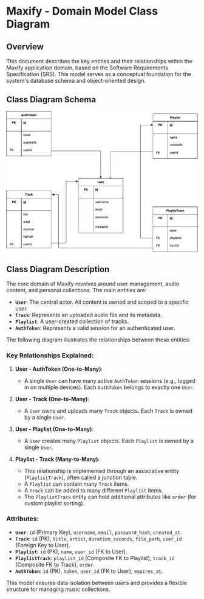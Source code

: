 # Maxify - Domain Model Class Diagram

## Overview
This document describes the key entities and their relationships within the Maxify application domain, based on the Software Requirements Specification (SRS). This model serves as a conceptual foundation for the system's database schema and object-oriented design.

## Class Diagram Schema

![Diagrama](/docs/schema/uml_trpo.png)

## Class Diagram Description

The core domain of Maxify revolves around user management, audio content, and personal collections. The main entities are:

*   **`User`**: The central actor. All content is owned and scoped to a specific user.
*   **`Track`**: Represents an uploaded audio file and its metadata.
*   **`Playlist`**: A user-created collection of tracks.
*   **`AuthToken`**: Represents a valid session for an authenticated user.

The following diagram illustrates the relationships between these entities:


### Key Relationships Explained:

1.  **User - AuthToken (One-to-Many)**:
    *   A single `User` can have many active `AuthToken` sessions (e.g., logged in on multiple devices). Each `AuthToken` belongs to exactly one `User`.

2.  **User - Track (One-to-Many)**:
    *   A `User` owns and uploads many `Track` objects. Each `Track` is owned by a single `User`.

3.  **User - Playlist (One-to-Many)**:
    *   A `User` creates many `Playlist` objects. Each `Playlist` is owned by a single `User`.

4.  **Playlist - Track (Many-to-Many)**:
    *   This relationship is implemented through an associative entity (`PlaylistTrack`), often called a junction table.
    *   A `Playlist` can contain many `Track` items.
    *   A `Track` can be added to many different `Playlist` items.
    *   The `PlaylistTrack` entity can hold additional attributes like `order` (for custom playlist sorting).

### Attributes:
*   **`User`**: `id` (Primary Key), `username`, `email`, `password_hash`, `created_at`.
*   **`Track`**: `id` (PK), `title`, `artist`, `duration_seconds`, `file_path`, `user_id` (Foreign Key to User).
*   **`Playlist`**: `id` (PK), `name`, `user_id` (FK to User).
*   **`PlaylistTrack`**: `playlist_id` (Composite FK to Playlist), `track_id` (Composite FK to Track), `order`.
*   **`AuthToken`**: `id` (PK), `token`, `user_id` (FK to User), `expires_at`.

This model ensures data isolation between users and provides a flexible structure for managing music collections.